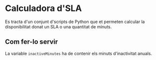 # Calculadora d'SLA
Es tracta d'un conjunt d'scripts de Python que et permeten calcular la disponibilitat donat un SLA o una quantitat de minuts.

## Com fer-lo servir
La variable ```inactiveMinutes``` ha de contenir els minuts d'inactivitat anuals.
